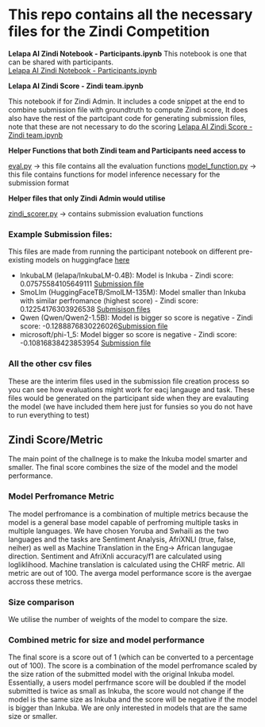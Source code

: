 # This repo contains all the necessary files for the Zindi Competition

**Lelapa AI Zindi Notebook - Participants.ipynb** 
This notebook is one that can be shared with participants.  
[Lelapa AI Zindi Notebook - Participants.ipynb](https://github.com/Lelapa-AI/zindi-inkuba-notebook/blob/main/Lelapa_AI_Zindi_Notebook_Participants.ipynb)

**Lelapa AI Zindi Score - Zindi team.ipynb**

This notebook if for Zindi Admin. It includes a code snippet at the end to combine submission file with groundtruth to compute Zindi score, It does also have the rest of the partcipant code for generating submission files, note that these are not necessary to do the scoring
[Lelapa AI Zindi Score - Zindi team.ipynb](https://github.com/Lelapa-AI/zindi-inkuba-notebook/blob/main/Lelapa_AI_Zindi_Score_Zindi_team.ipynb) 

**Helper Functions that both Zindi team and Participants need access to**

[eval.py](https://github.com/Lelapa-AI/zindi-inkuba-notebook/blob/main/eval.py) -> this file contains all the evaluation functions
[model_function.py](https://github.com/Lelapa-AI/zindi-inkuba-notebook/blob/main/model_function.py) -> this file contains functions for model inference necessary for the submission format

**Helper files that only Zindi Admin would utilise**

[zindi_scorer.py](https://github.com/Lelapa-AI/zindi-inkuba-notebook/blob/main/zindi_scorer.py) -> contains submission evaluation functions

### Example Submission files:

This files are made from running the participant notebook on different pre-existing models on huggingface
[here](https://github.com/Lelapa-AI/zindi-inkuba-notebook/tree/main/submission_1)

* InkubaLM (lelapa/InkubaLM-0.4B): Model is Inkuba - Zindi score: 0.07575584105649111 [Submission file]([https://github.com/Lelapa-AI/zindi-inkuba-notebook/tree/main/submission_1](https://github.com/Lelapa-AI/zindi-inkuba-notebook/blob/main/submission_1/submission_inkuba.csv))
* SmoLlm (HuggingFaceTB/SmolLM-135M): Model smaller than Inkuba with similar perfromance (highest score) - Zindi score: 0.12254176303926538 [Submisison files]([https://github.com/Lelapa-AI/zindi-inkuba-notebook/tree/main/submission_2](https://github.com/Lelapa-AI/zindi-inkuba-notebook/blob/main/submission_1/submission_smollm.csv))
* Qwen (Qwen/Qwen2-1.5B): Model is bigger so score is negative - Zindi score: -0.1288876830226026[Submission file](https://github.com/Lelapa-AI/zindi-inkuba-notebook/blob/main/submission_1/submission_qwen.csv)
* microsoft/phi-1_5: Model bigger so score is negative - Zindi score: -0.10816838423853954 [Submission file](https://github.com/Lelapa-AI/zindi-inkuba-notebook/blob/main/submission_1/submission_phi1p5.csv)

### All the other csv files
These are the interim files used in the submission file creation process so you can see how evaluations might work for eacj langauge and task. These files would be generated on the participant side when they are evalauting the model (we have included them here just for funsies so you do not have to run everything to test)

## Zindi Score/Metric
The main point of the challnege is to make the Inkuba model smarter and smaller. The final score combines the size of the model and the model performance. 

### Model Perfromance Metric
The model perfromance is a combination of multiple metrics because the model is a general base model capable of perfroming multiple tasks in multiple languages. We have chosen Yoruba and Swhaili as the two languages and the tasks are Sentiment Analysis, AfriXNLI (true, false, neiher) as well as Machine Translation in the Eng-> African langugae direction. Sentiment and AfriXnli accuracy/f1 are calculated using logliklihood. Machine translation is calculated using the CHRF metric. All metric are out of 100. The averga model performance score is the avergae accross these metrics.

### Size comparison
We utilise the number of weights of the model to compare the size. 

### Combined metric for size and model performance
The final score is a score out of 1 (which can be converted to a percentage out of 100). The score is a combination of the model perfromance scaled by the size ration of the submitted model with the original Inkuba model. Essentially, a users model perfrmance score will be doubled if the model submitted is twice as small as Inkuba, the score would not change if the model is the same size as Inkuba and the score will be negative if the model is bigger than Inkuba. We are only interested in models that are the same size or smaller. 

